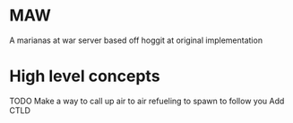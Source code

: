 # MAW
A marianas at war server based off hoggit at original implementation

# High level concepts
TODO
Make a way to call up air to air refueling to spawn to follow you
 Add CTLD